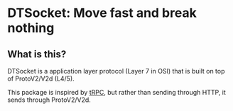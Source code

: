 # DTSocket: Move fast and break nothing

## What is this?

DTSocket is a application layer protocol (Layer 7 in OSI) that is built on top of ProtoV2/V2d (L4/5).

This package is inspired by [tRPC](https://github.com/trpc/trpc), but rather than sending through HTTP, it sends through ProtoV2/V2d.

